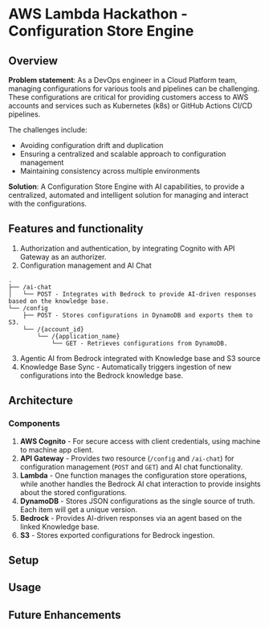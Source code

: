 # AWS Lambda Hackathon - Configuration Store Engine

## Overview

**Problem statement**: As a DevOps engineer in a Cloud Platform team, managing configurations for various tools and pipelines can be challenging. These configurations are critical for providing customers access to AWS accounts and services such as Kubernetes (k8s) or GitHub Actions CI/CD pipelines.

The challenges include:
- Avoiding configuration drift and duplication
- Ensuring a centralized and scalable approach to configuration management
- Maintaining consistency across multiple environments

**Solution**: A Configuration Store Engine with AI capabilities, to provide a centralized, automated and intelligent solution for managing and interact with the configurations.

## Features and functionality

1. Authorization and authentication, by integrating Cognito with API Gateway as an authorizer.
2. Configuration management and AI Chat

```
.
├── /ai-chat 
│   └── POST - Integrates with Bedrock to provide AI-driven responses based on the knowledge base.
└── /config
    ├── POST - Stores configurations in DynamoDB and exports them to S3.
    └── /{account_id}
        └── /{application_name}
            └── GET - Retrieves configurations from DynamoDB.
```

3. Agentic AI from Bedrock integrated with Knowledge base and S3 source
4. Knowledge Base Sync - Automatically triggers ingestion of new configurations into the Bedrock knowledge base.

## Architecture

### Components

1. **AWS Cognito** - For secure access with client credentials, using machine to machine app client.
2. **API Gateway** - Provides two resource (```/config``` and ```/ai-chat```) for configuration management (```POST``` and ```GET```) and AI chat functionality.
3. **Lambda** - One function manages the configuration store operations, while another handles the Bedrock AI chat interaction to provide insights about the stored configurations.
4. **DynamoDB** - Stores JSON configurations as the single source of truth. Each item will get a unique version.
5. **Bedrock** - Provides AI-driven responses via an agent based on the linked Knowledge base.
6. **S3** - Stores exported configurations for Bedrock ingestion.



## Setup

## Usage

## Future Enhancements
